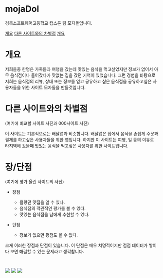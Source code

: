 # mojaDol
<p>경북소프트웨어고등학교 캡스톤 팀 모자돌입니다.</p>
<a href="#개요">개요</a>
<a href="#다른 사이트와의 차별점">다른 사이트와의 차별점</a>
<a href="#개요">개요</a>

# 개요
<p>저희들중 한명은 가족들과 여행을 갔는데 맛있는 음식을 먹고싶었지만 정보가 없어서 아무 음식점이나 들어갔다가 맛없는 집을 갔던 기억이 있었습니다. 그런 경험을 바탕으로 저희는 음식점의 리뷰, 상태 또는 정보를 얻고 공유하고 싶은 음식점을 공유하고싶은 사용자들을 위한 사이트 모자돌을 만들것입니다.</p>

# 다른 사이트와의 차별점
<p>(여기에 비교할 사이트 사진과 000사이트 사진)</p>
<p>이 사이트는 기본적으로는 배달앱과 비슷합니다. 배달앱은 집에서 음식을 손쉽게 주문과 결제를 하고싶은 사용자들을 위한 앱입니다. 하지만 이 사이트는 여행, 일 등의 이유로 타지역에 갔을때 맛있는 음식을 먹고싶은 사용자를 위한 사이트입니다.</p>

# 장/단점
<p>(여기에 평가 올린 사이트의 사진)</p>

- 장점
  - 몰랐던 맛집을 알 수 있다.
  - 음식점의 객관적인 평가를 볼 수 있다.
  - 맛있는 음식점을 남에게 추천할 수 있다.

- 단점
  - 정보가 없으면 평점도 볼 수 없다.

<p>크게 이러한 장점과 단점이 있습니다. 이 단점은 매우 치명적이지만 점점 데이터가 쌓이다 보면 해결할 수 있는 문제라고 생각합니다.</p>
<p></p>

<br />

<a href="#"><img src="https://img.shields.io/badge/HTML5-E34F26?style=flat-square&logo=html5&logoColor=white"/></a>
<a href="#"><img src="https://img.shields.io/badge/CSS3-1572B6?style=flat-square&logo=css&logoColor=white"/></a>
<a href="#"><img src="https://img.shields.io/badge/JavaScript-F7DF1E?style=flat-square&logo=javascript&logoColor=black"/></a>
